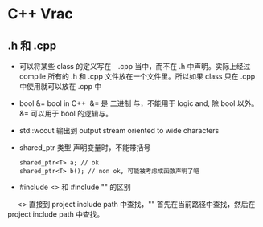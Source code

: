 # C++ Vrac #

## .h 和 .cpp ##

* 可以将某些 class 的定义写在　.cpp 当中，而不在 .h 中声明。实际上经过 compile 所有的 .h 和 .cpp 文件放在一个文件里。所以如果 class 只在 .cpp 中使用就可以放在 .cpp 中

* bool &= bool in C++
  &= 是 二进制 与，不能用于 logic and, 除 bool 以外。&= 可以用于 bool 的逻辑与。

* std::wcout 输出到 output stream oriented to wide characters
* shared_ptr 类型 声明变量时，不能带括号
   
      shared_ptr<T> a; // ok
      shared_ptr<T> b(); // non ok, 可能被考虑成函数声明了吧
* #include <> 和 #include "" 的区别
     
      <> 直接到 project include path 中查找，"" 首先在当前路径中查找，然后在 project include path 中查找。
